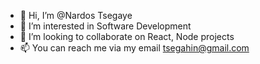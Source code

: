 - 👋 Hi, I’m @Nardos Tsegaye
- 👀 I’m interested in Software Development
- 💞️ I’m looking to collaborate on React, Node projects
- 📫 You can reach me via my email tsegahin@gmail.com

<!---
nardos-tsegaye/nardos-tsegaye is a ✨ special ✨ repository because its `README.md` (this file) appears on your GitHub profile.
You can click the Preview link to take a look at your changes.
--->
